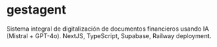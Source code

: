 # gestagent
Sistema integral de digitalización de documentos financieros usando IA (Mistral + GPT-4o). NextJS, TypeScript, Supabase, Railway deployment.
